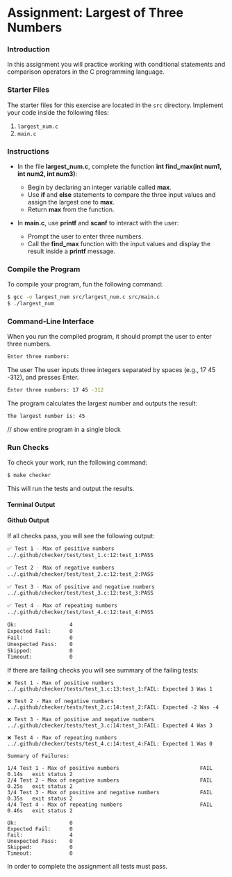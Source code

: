 # Assignment: Largest of Three Numbers

### Introduction

In this assignment you will practice working with conditional statements and comparison operators in the C programming language.

### Starter Files

The starter files for this exercise are located in the `src` directory. Implement your code inside the following files:

1. `largest_num.c`
2. `main.c`

### Instructions
* In the file **largest_num.c**, complete the function **int find_max(int num1, int num2, int num3)**:
  * Begin by declaring an integer variable called **max**.
  * Use **if** and **else** statements to compare the three input values and assign the largest one to **max**.
  * Return **max** from the function.
    
* In **main.c**, use **printf** and **scanf** to interact with the user:
  * Prompt the user to enter three numbers.
  * Call the **find_max** function with the input values and display the result inside a **printf** message.

### Compile the Program
To compile your program, fun the following command:
```bash
$ gcc -o largest_num src/largest_num.c src/main.c
$ ./largest_num
```

### Command-Line Interface
When you run the compiled program, it should prompt the user to enter three numbers. 
```bash
Enter three numbers:
```
The user The user inputs three integers separated by spaces (e.g., 17 45 -312), and presses Enter.
```bash
Enter three numbers: 17 45 -312
```

The program calculates the largest number and outputs the result:
```bash
The largest number is: 45
```
// show entire program in a single block
### Run Checks
To check your work, run the following command:

```bash
$ make checker
```

This will run the tests and output the results.

#### Terminal Output 
#### Github Output
If all checks pass, you will see the following output:

```bash
✅ Test 1 - Max of positive numbers
../.github/checker/test/test_1.c:12:test_1:PASS

✅ Test 2 - Max of negative numbers
../.github/checker/test/test_2.c:12:test_2:PASS

✅ Test 3 - Max of positive and negative numbers
../.github/checker/test/test_3.c:12:test_3:PASS

✅ Test 4 - Max of repeating numbers
../.github/checker/test/test_4.c:12:test_4:PASS

Ok:                 4
Expected Fail:      0
Fail:               0
Unexpected Pass:    0
Skipped:            0
Timeout:            0
```

If there are failing checks you will see summary of the failing tests:

```
❌ Test 1 - Max of positive numbers
../.github/checker/tests/test_1.c:13:test_1:FAIL: Expected 3 Was 1

❌ Test 2 - Max of negative numbers
../.github/checker/tests/test_2.c:14:test_2:FAIL: Expected -2 Was -4

❌ Test 3 - Max of positive and negative numbers
../.github/checker/tests/test_3.c:14:test_3:FAIL: Expected 4 Was 3

❌ Test 4 - Max of repeating numbers
../.github/checker/tests/test_4.c:14:test_4:FAIL: Expected 1 Was 0

Summary of Failures:

1/4 Test 1 - Max of positive numbers                          FAIL            0.14s   exit status 2
2/4 Test 2 - Max of negative numbers                          FAIL            0.25s   exit status 2
3/4 Test 3 - Max of positive and negative numbers             FAIL            0.35s   exit status 2
4/4 Test 4 - Max of repeating numbers                         FAIL            0.46s   exit status 2

Ok:                 0
Expected Fail:      0
Fail:               4
Unexpected Pass:    0
Skipped:            0
Timeout:            0
```

In order to complete the assignment all tests must pass.